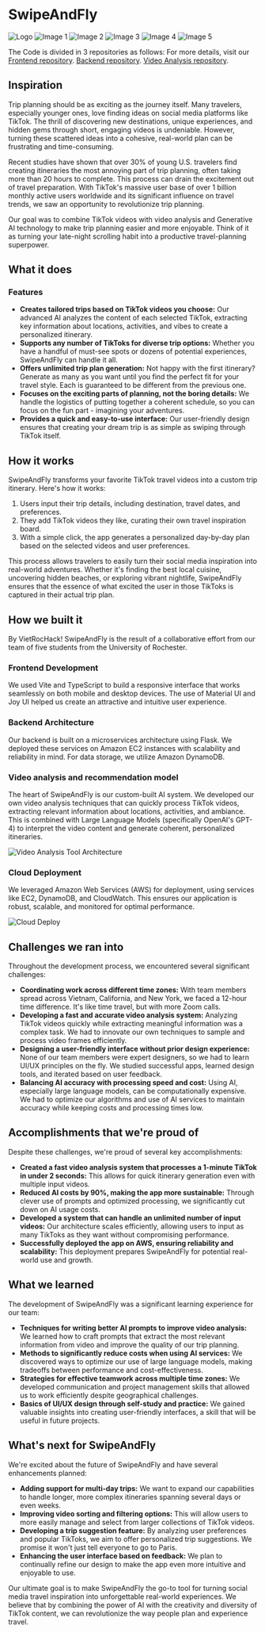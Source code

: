 # SwipeAndFly
![Logo](https://github.com/keshavgoyal1744/Trip-Planner/blob/main/img/logo.jpg)
![Image 1](https://github.com/keshavgoyal1744/Trip-Planner/blob/main/img/1.jpg)
![Image 2](https://github.com/keshavgoyal1744/Trip-Planner/blob/main/img/2.jpg)
![Image 3](https://github.com/keshavgoyal1744/Trip-Planner/blob/main/img/3.jpg)
![Image 4](https://github.com/keshavgoyal1744/Trip-Planner/blob/main/img/4.jpg)
![Image 5](https://github.com/keshavgoyal1744/Trip-Planner/blob/main/img/5.jpg)

The Code is divided in 3 repositories as follows:
For more details, visit our 
[Frontend repository](https://github.com/keshavgoyal1744/TripPlanner-frontend).
[Backend repository](https://github.com/keshavgoyal1744/TripPlanner-itinerary-backend).
[Video Analysis repository](https://github.com/keshavgoyal1744/TripPlanner-videoanalysis-backend).


## Inspiration

Trip planning should be as exciting as the journey itself. Many travelers, especially younger ones, love finding ideas on social media platforms like TikTok. The thrill of discovering new destinations, unique experiences, and hidden gems through short, engaging videos is undeniable. However, turning these scattered ideas into a cohesive, real-world plan can be frustrating and time-consuming.

Recent studies have shown that over 30% of young U.S. travelers find creating itineraries the most annoying part of trip planning, often taking more than 20 hours to complete. This process can drain the excitement out of travel preparation. With TikTok's massive user base of over 1 billion monthly active users worldwide and its significant influence on travel trends, we saw an opportunity to revolutionize trip planning.

Our goal was to combine TikTok videos with video analysis and Generative AI technology to make trip planning easier and more enjoyable. Think of it as turning your late-night scrolling habit into a productive travel-planning superpower.

## What it does

### Features

- **Creates tailored trips based on TikTok videos you choose:** Our advanced AI analyzes the content of each selected TikTok, extracting key information about locations, activities, and vibes to create a personalized itinerary.
- **Supports any number of TikToks for diverse trip options:** Whether you have a handful of must-see spots or dozens of potential experiences, SwipeAndFly can handle it all.
- **Offers unlimited trip plan generation:** Not happy with the first itinerary? Generate as many as you want until you find the perfect fit for your travel style. Each is guaranteed to be different from the previous one.
- **Focuses on the exciting parts of planning, not the boring details:** We handle the logistics of putting together a coherent schedule, so you can focus on the fun part - imagining your adventures.
- **Provides a quick and easy-to-use interface:** Our user-friendly design ensures that creating your dream trip is as simple as swiping through TikTok itself.

## How it works

SwipeAndFly transforms your favorite TikTok travel videos into a custom trip itinerary. Here's how it works:

1. Users input their trip details, including destination, travel dates, and preferences.
2. They add TikTok videos they like, curating their own travel inspiration board.
3. With a simple click, the app generates a personalized day-by-day plan based on the selected videos and user preferences.

This process allows travelers to easily turn their social media inspiration into real-world adventures. Whether it's finding the best local cuisine, uncovering hidden beaches, or exploring vibrant nightlife, SwipeAndFly ensures that the essence of what excited the user in those TikToks is captured in their actual trip plan.

## How we built it

By VietRocHack! SwipeAndFly is the result of a collaborative effort from our team of five students from the University of Rochester.

### Frontend Development

We used Vite and TypeScript to build a responsive interface that works seamlessly on both mobile and desktop devices. The use of Material UI and Joy UI helped us create an attractive and intuitive user experience.

### Backend Architecture

Our backend is built on a microservices architecture using Flask. We deployed these services on Amazon EC2 instances with scalability and reliability in mind. For data storage, we utilize Amazon DynamoDB.

### Video analysis and recommendation model

The heart of SwipeAndFly is our custom-built AI system. We developed our own video analysis techniques that can quickly process TikTok videos, extracting relevant information about locations, activities, and ambiance. This is combined with Large Language Models (specifically OpenAI's GPT-4) to interpret the video content and generate coherent, personalized itineraries.

![Video Analysis Tool Architecture](https://github.com/keshavgoyal1744/Trip-Planner/blob/main/img/built%20model.png)

### Cloud Deployment

We leveraged Amazon Web Services (AWS) for deployment, using services like EC2, DynamoDB, and CloudWatch. This ensures our application is robust, scalable, and monitored for optimal performance.

![Cloud Deploy](https://github.com/keshavgoyal1744/Trip-Planner/blob/main/img/cloud%20development.png)

## Challenges we ran into

Throughout the development process, we encountered several significant challenges:

- **Coordinating work across different time zones:** With team members spread across Vietnam, California, and New York, we faced a 12-hour time difference. It's like time travel, but with more Zoom calls.
- **Developing a fast and accurate video analysis system:** Analyzing TikTok videos quickly while extracting meaningful information was a complex task. We had to innovate our own techniques to sample and process video frames efficiently.
- **Designing a user-friendly interface without prior design experience:** None of our team members were expert designers, so we had to learn UI/UX principles on the fly. We studied successful apps, learned design tools, and iterated based on user feedback.
- **Balancing AI accuracy with processing speed and cost:** Using AI, especially large language models, can be computationally expensive. We had to optimize our algorithms and use of AI services to maintain accuracy while keeping costs and processing times low.

## Accomplishments that we're proud of

Despite these challenges, we're proud of several key accomplishments:

- **Created a fast video analysis system that processes a 1-minute TikTok in under 2 seconds:** This allows for quick itinerary generation even with multiple input videos.
- **Reduced AI costs by 90%, making the app more sustainable:** Through clever use of prompts and optimized processing, we significantly cut down on AI usage costs.
- **Developed a system that can handle an unlimited number of input videos:** Our architecture scales efficiently, allowing users to input as many TikToks as they want without compromising performance.
- **Successfully deployed the app on AWS, ensuring reliability and scalability:** This deployment prepares SwipeAndFly for potential real-world use and growth.

## What we learned

The development of SwipeAndFly was a significant learning experience for our team:

- **Techniques for writing better AI prompts to improve video analysis:** We learned how to craft prompts that extract the most relevant information from video and improve the quality of our trip planning.
- **Methods to significantly reduce costs when using AI services:** We discovered ways to optimize our use of large language models, making tradeoffs between performance and cost-effectiveness.
- **Strategies for effective teamwork across multiple time zones:** We developed communication and project management skills that allowed us to work efficiently despite geographical challenges.
- **Basics of UI/UX design through self-study and practice:** We gained valuable insights into creating user-friendly interfaces, a skill that will be useful in future projects.

## What's next for SwipeAndFly

We're excited about the future of SwipeAndFly and have several enhancements planned:

- **Adding support for multi-day trips:** We want to expand our capabilities to handle longer, more complex itineraries spanning several days or even weeks.
- **Improving video sorting and filtering options:** This will allow users to more easily manage and select from larger collections of TikTok videos.
- **Developing a trip suggestion feature:** By analyzing user preferences and popular TikToks, we aim to offer personalized trip suggestions. We promise it won't just tell everyone to go to Paris.
- **Enhancing the user interface based on feedback:** We plan to continually refine our design to make the app even more intuitive and enjoyable to use.

Our ultimate goal is to make SwipeAndFly the go-to tool for turning social media travel inspiration into unforgettable real-world experiences. We believe that by combining the power of AI with the creativity and diversity of TikTok content, we can revolutionize the way people plan and experience travel.
